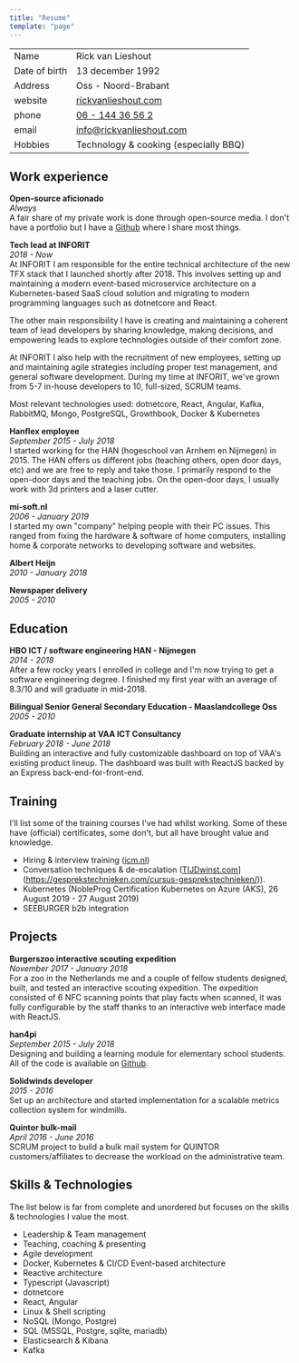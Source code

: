 ```yaml
---
title: "Resume"
template: "page"
---
```


<!-- prettier-ignore -->
|     |     |
| --- | --- |
| Name    | Rick van Lieshout    |
| Date of birth    | 13 december 1992    |
| Address    | Oss - Noord-Brabant    |
| website    | [rickvanlieshout.com](https://www.rickvanlieshout.com)    |
| phone    |  [06 - 144 36 56 2](tel:+31614436562)   |
| email    |  [info@rickvanlieshout.com](mailto:info@rickvanlieshout.com)   |
| Hobbies    |  Technology & cooking (especially BBQ)   |

## Work experience

**Open-source aficionado**<br />
_Always_<br />
A fair share of my private work is done through open-source media. I don't have a portfolio but I have a [Github](https://github.com/mastermindzh) where I share most things.

**Tech lead at INFORIT**<br />
_2018 - Now_<br />
At INFORIT I am responsible for the entire technical architecture of the new TFX stack that I launched shortly after 2018. This involves setting up and maintaining a modern event-based microservice architecture on a Kubernetes-based SaaS cloud solution and migrating to modern programming languages such as dotnetcore and React.

The other main responsibility I have is creating and maintaining a coherent team of lead developers by sharing knowledge, making decisions, and empowering leads to explore technologies outside of their comfort zone.

At INFORIT I also help with the recruitment of new employees, setting up and maintaining agile strategies including proper test management, and general software development.
During my time at INFORIT, we've grown from 5-7 in-house developers to 10, full-sized, SCRUM teams.

Most relevant technologies used: dotnetcore, React, Angular, Kafka, RabbitMQ, Mongo, PostgreSQL, Growthbook, Docker & Kubernetes

**Hanflex employee**<br />
_September 2015 - July 2018_<br />
I started working for the HAN (hogeschool van Arnhem en Nijmegen) in 2015. The HAN offers us different jobs (teaching others, open door days, etc) and we are free to reply and take those. I primarily respond to the open-door days and the teaching jobs. On the open-door days, I usually work with 3d printers and a laser cutter.

**mi-soft.nl**<br />
_2006 - January 2019_<br />
I started my own "company" helping people with their PC issues.
This ranged from fixing the hardware & software of home computers, installing home & corporate networks to developing software and websites.

**Albert Heijn**<br />
_2010 - January 2018_

**Newspaper delivery**<br />
_2005 - 2010_

## Education

**HBO ICT / software engineering HAN - Nijmegen**<br />
_2014 - 2018_<br />
After a few rocky years I enrolled in college and I'm now trying to get a software engineering degree. I finished my first year with an average of 8.3/10 and will graduate in mid-2018.

**Bilingual Senior General Secondary Education - Maaslandcollege Oss**<br />
_2005 - 2010_

**Graduate internship at VAA ICT Consultancy**<br />
_February 2018 - June 2018_<br />
Building an interactive and fully customizable dashboard on top of VAA's existing product lineup. The dashboard was built with ReactJS backed by an Express back-end-for-front-end.

## Training

I'll list some of the training courses I've had whilst working.
Some of these have (official) certificates, some don't, but all have brought value and knowledge.

- Hiring & interview training ([icm.nl](https://www.icm.nl/opleidingen-en-trainingen/hrm/selectiegesprekken-voeren/))
- Conversation techniques & de-escalation ([TIJDwinst.com](https://gesprekstechnieken.com/cursus-gesprekstechnieken/)](<https://gesprekstechnieken.com/cursus-gesprekstechnieken/>)).
- Kubernetes (NobleProg Certification Kubernetes on Azure (AKS), 26 August 2019 - 27 August 2019)
- SEEBURGER b2b integration

## Projects

**Burgerszoo interactive scouting expedition**<br />
_November 2017 - January 2018_<br />
For a zoo in the Netherlands me and a couple of fellow students designed, built, and tested an interactive scouting expedition. The expedition consisted of 6 NFC scanning points that play facts when scanned, it was fully configurable by the staff thanks to an interactive web interface made with ReactJS.

**han4pi**<br />
_September 2015 - July 2018_<br />
Designing and building a learning module for elementary school students.
All of the code is available on [Github](https://github.com/mastermindzh/han4pi.git).

**Solidwinds developer**<br />
_2015 - 2016_<br />
Set up an architecture and started implementation for a scalable metrics collection system for windmills.

**Quintor bulk-mail**<br />
_April 2016 - June 2016_<br />
SCRUM project to build a bulk mail system for QUINTOR customers/affiliates to decrease the workload on the administrative team.

## Skills & Technologies

The list below is far from complete and unordered but focuses on the skills & technologies I value the most.

- Leadership & Team management
- Teaching, coaching & presenting
- Agile development
- Docker, Kubernetes & CI/CD
Event-based architecture
- Reactive architecture
- Typescript (Javascript)
- dotnetcore
- React, Angular
- Linux & Shell scripting
- NoSQL (Mongo, Postgre)
- SQL (MSSQL, Postgre, sqlite, mariadb)
- Elasticsearch & Kibana
- Kafka
